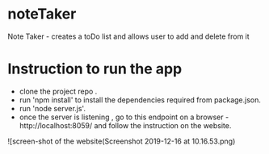 # noteTaker
Note Taker - creates a toDo list and allows user to add and delete from it
# Instruction to run the app
* clone the project repo .
* run 'npm install' to install the dependencies required from package.json.
* run 'node server.js'.
* once the server is listening , go to this endpoint on a browser - http://localhost:8059/ and follow the instruction on the website.

![screen-shot of the website(Screenshot 2019-12-16 at 10.16.53.png)
